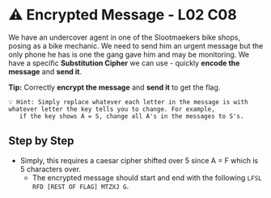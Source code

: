 # ⚠️ Encrypted Message - L02 C08

We have an undercover agent in one of the Slootmaekers bike shops, posing as a bike mechanic. We need to send him an urgent message but the only phone he has is one the gang gave him and may be monitoring. We have a specific **Substitution Cipher** we can use - quickly **encode the message** and **send it**.

**Tip:** Correctly **encrypt the message** and **send it** to get the flag.

```
💡 Hint: Simply replace whatever each letter in the message is with whatever letter the key tells you to change. For example,
   if the key shows A = S, change all A's in the messages to S's.
```

## Step by Step

- Simply, this requires a caesar cipher shifted over 5 since A = F which is 5 characters over.
    - The encrypted message should start and end with the following `LFSL RFD [REST OF FLAG] MTZXJ G`.
